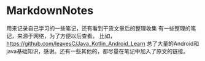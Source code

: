 # MarkdownNotes
用来记录自己学习的一些笔记，还有看到干货文章后的整理收集
有一些整理的笔记，来源于网络，为了方便以后查看。
比如，https://github.com/leavesC/Java_Kotlin_Android_Learn 总了大量的Android和java基础知识，感谢。还有一些其他的，都尽量在笔记中加入了原文的链接。

